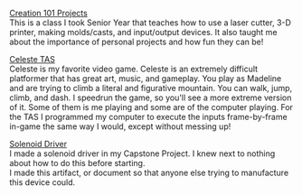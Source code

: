 [Creation 101 Projects](creation101.md)  
This is a class I took Senior Year that teaches how to use a laser cutter, 3-D printer, making molds/casts, and input/output devices. It also taught me about the importance of personal projects and how fun they can be!

[Celeste TAS](celeste.md)  
Celeste is my favorite video game. Celeste is an extremely difficult platformer that has great art, music, and gameplay. You play as Madeline and are trying to climb a literal and figurative mountain. You can walk, jump, climb, and dash. I speedrun the game, so you'll see a more extreme version of it. Some of them is me playing and some are of the computer playing. For the TAS I programmed my computer to execute the inputs frame-by-frame in-game the same way I would, except without messing up!

[Solenoid Driver](AutomationSubsystem.pdf)  
I made a solenoid driver in my Capstone Project. I knew next to nothing about how to do this before starting.  
I made this artifact, or document so that anyone else trying to manufacture this device could.
